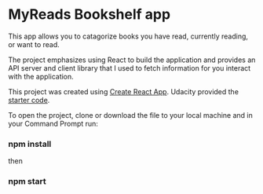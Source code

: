# MyReads Bookshelf app

This app allows you to catagorize books you have read, currently reading, or want to read.

The project emphasizes using React to build the application and provides an API server and client library that I used to fetch information for you interact with the application.

This project was created using [Create React App](https://github.com/facebook/create-react-app). Udacity  provided the [starter code](https://github.com/udacity/reactnd-project-myreads-starter).

To open the project, clone or download the file to your local machine and in your Command Prompt run:

### npm install

then

### npm start

